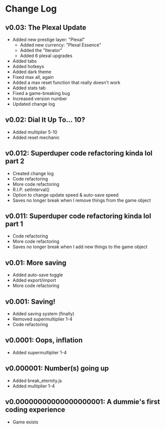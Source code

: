 # Change Log
## v0.03: The Plexal Update
* Added new prestige layer: "Plexal"
  * Added new currency: "Plexal Essence"
  * Added the "Iterator"
  * Added 6 plexal upgrades
* Added tabs
* Added hotkeys
* Added dark theme
* Fixed max all, again
* Added a max reset function that really doesn't work
* Added stats tab
* Fixed a game-breaking bug
* Increased version number
* Updated change log
## v0.02: Dial It Up To... 10?
* Added multiplier 5-10
* Added reset mechanic
## v0.012: Superduper code refactoring kinda lol part 2
* Created change log
* Code refactoring
* More code refactoring
* R.I.P. setInterval()
* Option to change update speed & auto-save speed
* Saves no longer break when I remove things from the game object
## v0.011: Superduper code refactoring kinda lol part 1
* Code refactoring
* More code refactoring
* Saves no longer break when I add new things to the game object
## v0.01: More saving
* Added auto-save toggle
* Added export/import
* More code refactoring
## v0.001: Saving!
* Added saving system (finally)
* Removed supermultiplier 1-4
* Code refactoring
## v0.0001: Oops, inflation
* Added supermultiplier 1-4
## v0.000001: Number(s) going up
* Added break_eternity.js
* Added multiplier 1-4
## v0.00000000000000000001: A dummie's first coding experience
* Game exists
